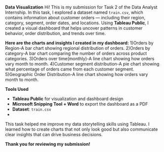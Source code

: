 **Data Visualization**
Hi! This is my submission for Task 2 of the Data Analyst Internship. In this task, I explored a dataset named `train.csv`, which contains information about customer orders — including their region, category, segment, order dates, and locations.
Using **Tableau Public**, I created a visual dashboard that helps uncover patterns in customer behavior, order distribution, and trends over time.

**Here are the charts and insights I created in my dashboard:**
1)Orders by Region-A bar chart showing regional distribution of orders.
2)Orders by category-A bar chart comparing the number of orders across product categories.
3)Orders over time(monthly)-A line chart showing how orders vary month to month.
4)Customer segment distribution-A pie chart showing what percentage of orders came from each customer segment.
5)Geographic Order Distribution-A line chart showing how orders vary month to month.

**Tools Used**
- **Tableau Public** for visualization and dashboard design
- **Microsoft Snipping Tool + Word** to export the dashboard as a PDF
- **Dataset**: `train.csv`
- 
This task helped me improve my data storytelling skills using Tableau. I learned how to create charts that not only look good but also communicate clear insights that can drive business decisions.

**Thank you for reviewing my submission!**
